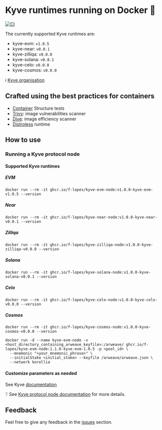 # Kyve runtimes running on Docker :whale:

[![CI](https://github.com/f-lopes/kyve-evm-docker/actions/workflows/main.yml/badge.svg)](https://github.com/f-lopes/kyve-evm-docker/actions/workflows/main.yml)

The currently supported Kyve runtimes are:
* kyve-evm: `v1.0.5`
* kyve-near: `v0.0.1`
* kyve-zilliqa: `v0.0.0`
* kyve-solana: `v0.0.1`
* kyve-celo: `v0.0.0`
* kyve-cosmos: `v0.0.0`

:information_source: [Kyve organisation](https://github.com/kyve-org/)

## Crafted using the best practices for containers

* [Container](https://github.com/GoogleContainerTools/container-structure-test) Structure tests
* [Trivy](https://github.com/aquasecurity/trivy#abstract): image vulnerabilities scanner
* [Dive](https://github.com/wagoodman/dive): image efficiency scanner
* [Distroless](https://github.com/GoogleContainerTools/distroless#why-should-i-use-distroless-images) runtime

## How to use

### Running a Kyve protocol node

#### Supported Kyve runtimes

##### EVM
```shell
docker run --rm -it ghcr.io/f-lopes/kyve-evm-node:v1.0.0-kyve-evm-v1.0.5 --version
```
##### Near
```shell
docker run --rm -it ghcr.io/f-lopes/kyve-near-node:v1.0.0-kyve-near-v0.0.1 --version
```
##### Zilliqa
```shell
docker run --rm -it ghcr.io/f-lopes/kyve-zilliqa-node:v1.0.0-kyve-zilliqa-v0.0.0 --version
```
##### Solana
```shell
docker run --rm -it ghcr.io/f-lopes/kyve-solana-node:v1.0.0-kyve-solana-v0.0.1 --version
```
##### Celo
```shell
docker run --rm -it ghcr.io/f-lopes/kyve-celo-node:v1.0.0-kyve-celo-v0.0.0 --version
```
##### Cosmos
```shell
docker run --rm -it ghcr.io/f-lopes/kyve-cosmos-node:v1.0.0-kyve-cosmos-v0.0.0 --version
```

```shell
docker run -d --name kyve-evm-node -v <host_directory_containing_arweave_keyfile>:/arweave/ ghcr.io/f-lopes/kyve-evm-node:1.1.0-kyve-evm-1.0.5 -p <pool_id> \
  --mnemonic "<your_mnemonic_phrase>" \
  --initialStake <initial_stake> --keyfile /arweave/arweave.json \
  --network korellia
```

#### Customize parameters as needed

See Kyve [documentation](https://github.com/KYVENetwork/evm#verify-that-your-binary-has-been-built-correctly)

:grey_question: See [Kyve protocol node documentation](https://docs.kyve.network/intro/protocol-node.html) for more details.


## Feedback

Feel free to give any feedback in the [issues](https://github.com/f-lopes/kyve-evm-docker/issues) section.

